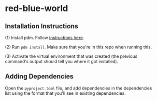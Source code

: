 # red-blue-world

## Installation Instructions

(1) Install pdm. Follow [instructions here](https://pdm.fming.dev/latest/#recommended-installation-method).

(2) Run `pdm install`. Make sure that you're in this repo when running this.

(3) Activate the virtual environment that was created (the previous command's output should tell you where it got installed). 

## Adding Dependencies
Open the `pyproject.toml` file, and add dependencies in the dependencies list using the format that you'll see in existing dependencies.